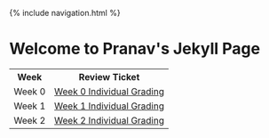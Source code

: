 {% include navigation.html %}




# Welcome to Pranav's Jekyll Page


<table>
  <tr>
    <th>
      Week
    </th>
    <th>
      Review Ticket
    </th>
  </tr>
  <tr>
    <td>
      Week 0
    </td>
    <td>
      <a href="https://github.com/PranavP04/Pranav-Data-Structures-Repository-Tri-3/issues/1">Week 0 Individual Grading</a>
    </td>
  </tr>
  <tr>
    <td>
      Week 1
    </td>
    <td>
      <a href="https://github.com/PranavP04/Pranav-Data-Structures-Repository-Tri-3/issues/2">Week 1 Individual Grading</a>
    </td>
  </tr>
  <tr>
    <td>
      Week 2
    </td>
    <td>
      <a href="https://github.com/PranavP04/Pranav-Data-Structures-Repository-Tri-3/issues/3">Week 2 Individual Grading</a>
    </td>
  </tr>
  </table>

